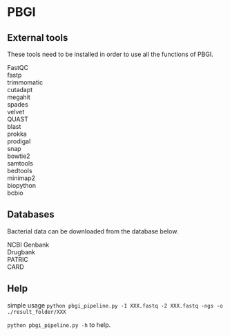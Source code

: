 # PBGI

## External tools
These tools need to be installed in order to use all the functions of PBGI.  

FastQC    
fastp   
trimmomatic  
cutadapt  
megahit  
spades  
velvet  
QUAST  
blast  
prokka  
prodigal  
snap  
bowtie2  
samtools  
bedtools  
minimap2  
biopython  
bcbio  

## Databases
Bacterial data can be downloaded from the database below.  

NCBI Genbank  
Drugbank  
PATRIC  
CARD  

## Help

simple usage
```python pbgi_pipeline.py -1 XXX.fastq -2 XXX.fastq -ngs -o ./result_folder/XXX``` 

```python pbgi_pipeline.py -h``` to help.
